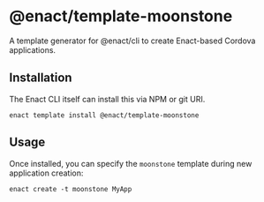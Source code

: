 # @enact/template-moonstone

A template generator for @enact/cli to create Enact-based Cordova applications.

## Installation

The Enact CLI itself can install this via NPM or git URI.
```
enact template install @enact/template-moonstone
```

## Usage

Once installed, you can specify the `moonstone` template during new application creation:
```
enact create -t moonstone MyApp
```
